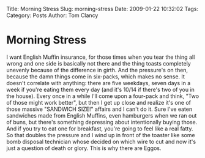 Title: Morning Stress
Slug: morning-stress
Date: 2009-01-22 10:32:02
Tags: 
Category: Posts
Author: Tom Clancy

# Morning Stress

<p>I want English Muffin insurance, for those times when you tear the thing all wrong and one side is basically not there and the thing toasts completely unevenly because of the difference in girth. And the pressure's on then, because the damn things come in six-packs, which makes no sense. It doesn't correlate with anything: there are five weekdays, seven days in a week if you're eating them every day (and it's 10/14 if there's two of you in the house). Every once in a while I'll come upon a four-pack and think, "Two of those might work better", but then I get up close and realize it's one of those massive "SANDWICH SIZE!" affairs and I can't do it. Sure I've eaten sandwiches made from English Muffins, even hamburgers when we ran out of buns, but there's something depressing about intentionally buying those. And if you try to eat one for breakfast, you're going to feel like a real fatty. So that doubles the pressure and I wind up in front of the toaster like some bomb disposal technician whose decided on which wire to cut and now it's just a question of death or glory. This is why there are Eggos.</p>
